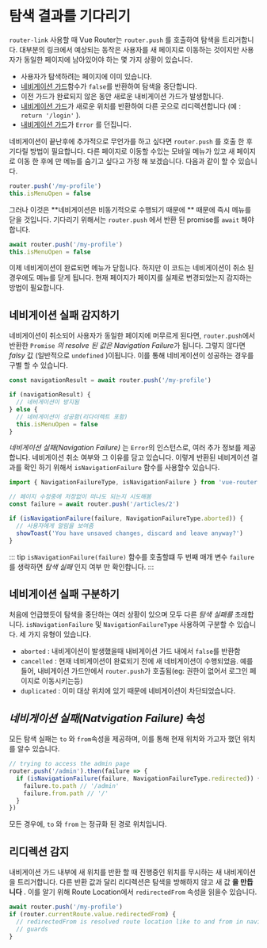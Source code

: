 # 탐색 결과를 기다리기

`router-link` 사용할 때 Vue Router는 `router.push` 를 호출하여 탐색을 트리거합니다. 대부분의 링크에서 예상되는 동작은 사용자를 새 페이지로 이동하는 것이지만 사용자가 동일한 페이지에 남아있어야 하는 몇 가지 상황이 있습니다.

- 사용자가  탐색하려는 페이지에 이미 있습니다.
- [네비게이션 가드](./navigation-guards.md)함수가   `false`를 반환하여 탐색을 중단합니다.
- 이전 가드가 완료되지 않은 동안 새로운 내비게이션 가드가 발생합니다.
- [내비게이션 가드](./navigation-guards.md)가  새로운  위치를 반환하여 다른 곳으로 리디렉션합니다 (예 : `return '/login'` ).
- [내비게이션 가드](./navigation-guards.md)가  `Error` 를 던집니다.

네비게이션이 끝난후에 추가적으로 무언가를 하고 싶다면 `router.push` 를 호출 한 후 기다릴 방법이 필요합니다. 다른 페이지로 이동할 수있는 모바일 메뉴가 있고 새 페이지로 이동 한 후에 만 메뉴를 숨기고 싶다고 가정 해 보겠습니다. 다음과 같이 할 수 있습니다.

```js
router.push('/my-profile')
this.isMenuOpen = false
```

그러나 이것은 **네비게이션은 비동기적으로 수행되기 때문에 ** 때문에 즉시 메뉴를 닫을 것입니다. 기다리기 위해서는 `router.push` 에서  반환 된 promise를 `await` 해야 합니다.

```js
await router.push('/my-profile')
this.isMenuOpen = false
```

이제 네비게이션이 완료되면 메뉴가 닫힙니다. 하지만 이 코드는  네비게이션이 취소 된 경우에도 메뉴를 닫게 됩니다. 현재 페이지가 페이지를 실제로 변경되었는지 감지하는 방법이 필요합니다.

## 네비게이션 실패 감지하기

네비게이션이 취소되어 사용자가 동일한 페이지에 머무르게 된다면, `router.push`에서 반환한  `Promise` *의 resolve 된 값은 Navigation Failure*가 됩니다. 그렇지 않다면  *falsy* 값 (일반적으로 `undefined` )이됩니다. 이를 통해 네비게이션이 성공하는 경우를 구별 할 수 있습니다.

```js
const navigationResult = await router.push('/my-profile')

if (navigationResult) {
  // 네비게이션이 방지됨
} else {
  // 네비게이션이 성공함(리다이렉트 포함)
  this.isMenuOpen = false
}
```

*네비게이션 실패(Navigation Failure)* 는 `Error`의 인스턴스로, 여러 추가 정보를 제공합니다.  네비게이션 취소 여부와 그 이유를 담고 있습니다. 이렇게 반환된 네비게이션 결과를 확인 하기 위해서  `isNavigationFailure` 함수를 사용할수 있습니다.

```js
import { NavigationFailureType, isNavigationFailure } from 'vue-router'

// 페이지 수정중에 저장없이 떠나도 되는지 시도해봄
const failure = await router.push('/articles/2')

if (isNavigationFailure(failure, NavigationFailureType.aborted)) {
  // 사용자에게 알림을 보여줌
  showToast('You have unsaved changes, discard and leave anyway?')
}
```

::: tip `isNavigationFailure(failure)`  함수를 호출할떄 두 번째 매개 변수 `failure`를 생략하면 *탐색 실패* 인지 여부 만 확인합니다. :::

## 네비게이션 실패 구분하기

처음에 언급했듯이 탐색을 중단하는 여러 상황이 있으며 모두 다른 *탐색 실패를* 초래합니다. `isNavigationFailure` 및 `NavigationFailureType` 사용하여 구분할 수 있습니다. 세 가지 유형이 있습니다.

- `aborted` : 내비게이션이 발생했을때  내비게이션 가드 내에서  `false`를 반환함
- `cancelled` : 현재 네비게이션이 완료되기 전에 새 네비게이션이 수행되었음. 예를 들어, 내비게이션 가드안에서 `router.push`가 호출됨(eg: 권한이 없어서 로그인 페이지로 이동시키는등)
- `duplicated` : 이미 대상 위치에 있기 때문에 네비게이션이 차단되었습니다.

## *네비게이션  실패(Natvigation Failure)* 속성

모든 탐색 실패는 `to` 와 `from`속성을 제공하며, 이를 통해 현재 위치와 가고자 했던 위치를 알수 있습니다.

```js
// trying to access the admin page
router.push('/admin').then(failure => {
  if (isNavigationFailure(failure, NavigationFailureType.redirected)) {
    failure.to.path // '/admin'
    failure.from.path // '/'
  }
})
```

모든 경우에, `to` 와 `from` 는 정규화 된 경로 위치입니다.

## 리디렉션 감지

내비게이션 가드 내부에 새 위치를 반환 할 때 진행중인 위치를 무시하는 새 내비게이션을 트리거합니다. 다른 반환 값과 달리 리디렉션은 탐색을 방해하지 않고 새 값 **을 만듭니다** . 이를 알기 위해  Route Location에서 `redirectedFrom` 속성을 읽을수 있습니다.

```js
await router.push('/my-profile')
if (router.currentRoute.value.redirectedFrom) {
  // redirectedFrom is resolved route location like to and from in navigation
  // guards
}
```
